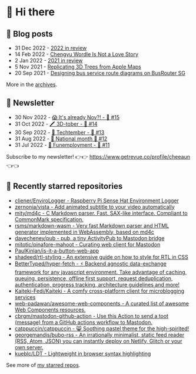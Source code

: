 # 👋 Hi there

## 📝 Blog posts

<!-- feed start -->
- 31 Dec 2022 - [2022 in review](https://cheeaun.com/blog/2022/12/2022-in-review/)
- 14 Feb 2022 - [Chengyu Wordle Is Not a Love Story](https://cheeaun.com/blog/2022/02/chengyu-wordle-is-not-a-love-story/)
- 2 Jan 2022 - [2021 in review](https://cheeaun.com/blog/2022/01/2021-in-review/)
- 5 Nov 2021 - [Replicating 3D Trees from Apple Maps](https://cheeaun.com/blog/2021/11/replicating-3d-trees-apple-maps/)
- 20 Sep 2021 - [Designing bus service route diagrams on BusRouter SG](https://cheeaun.com/blog/2021/09/bus-service-route-diagrams-busrouter-sg/)
<!-- feed end -->

More in the [archives](https://cheeaun.com/blog/archives/).

## 📰 Newsletter

<!-- newsletter start -->
- 30 Nov 2022 - [😱 It's already Nov?! - 🥫 #15](https://www.getrevue.co/profile/cheeaun/issues/it-s-already-nov-15-1433832)
- 31 Oct 2022 - [🖍️ 3D-tober - 🥫 #14](https://www.getrevue.co/profile/cheeaun/issues/3d-tober-14-1385284)
- 30 Sep 2022 - [🍎 Techtember - 🥫 #13](https://www.getrevue.co/profile/cheeaun/issues/techtember-13-1335515)
- 31 Aug 2022 - [🎏 National month 🥫 #12](https://www.getrevue.co/profile/cheeaun/issues/national-month-12-1289556)
- 31 Jul 2022 - [🕺 Funemployment - 🥫 #11](https://www.getrevue.co/profile/cheeaun/issues/funemployment-11-1247643)
<!-- newsletter end -->

Subscribe to my newsletter! 👉👉 https://www.getrevue.co/profile/cheeaun 👈👈

## 🌟 Recently starred repositories

<!-- starred repos start -->
- [cliener/EnviroLogger - Raspberry Pi Sense Hat Environment Logger](https://github.com/cliener/EnviroLogger)
- [zernonia/vista - Add animated subtitle to your video automatically](https://github.com/zernonia/vista)
- [mity/md4c - C Markdown parser. Fast. SAX-like interface. Compliant to CommonMark specification.](https://github.com/mity/md4c)
- [rsms/markdown-wasm - Very fast Markdown parser and HTML generator implemented in WebAssembly, based on md4c](https://github.com/rsms/markdown-wasm)
- [davecheney/pub - pub, a tiny ActivityPub to Mastodon bridge](https://github.com/davecheney/pub)
- [mitotic/pinafore-mahoot - Curating web client for Mastodon](https://github.com/mitotic/pinafore-mahoot)
- [PaulKinlan/is-it-a-button-web-app](https://github.com/PaulKinlan/is-it-a-button-web-app)
- [shadeed/rtl-styling - An extensive guide on how to style for RTL in CSS](https://github.com/shadeed/rtl-styling)
- [BetterTyped/hyper-fetch - ⚡ Backend agnostic data-exchange framework for any javascript environment. Take advantage of caching, queuing, persistence, offline first support, request deduplication, authentication, progress tracking, architecture guidelines and more!](https://github.com/BetterTyped/hyper-fetch)
- [Kaiteki-Fedi/Kaiteki - A comfy cross-platform client for microblogging services](https://github.com/Kaiteki-Fedi/Kaiteki)
- [web-padawan/awesome-web-components - A curated list of awesome Web Components resources.](https://github.com/web-padawan/awesome-web-components)
- [cbrgm/mastodon-github-action - Use this Action to send a toot (message) from a GitHub actions workflow to Mastodon.](https://github.com/cbrgm/mastodon-github-action)
- [catppuccin/catppuccin - 😸 Soothing pastel theme for the high-spirited!](https://github.com/catppuccin/catppuccin)
- [georgemandis/bubo-rss - An irrationally minimalist, static feed reader (RSS, Atom, JSON) you can instantly deploy on Netlify, Glitch or your own server.](https://github.com/georgemandis/bubo-rss)
- [kueblc/LDT - Lightweight in browser syntax highlighting](https://github.com/kueblc/LDT)
<!-- starred repos end -->

See more of [my starred repos](https://github.com/stars/cheeaun/).
